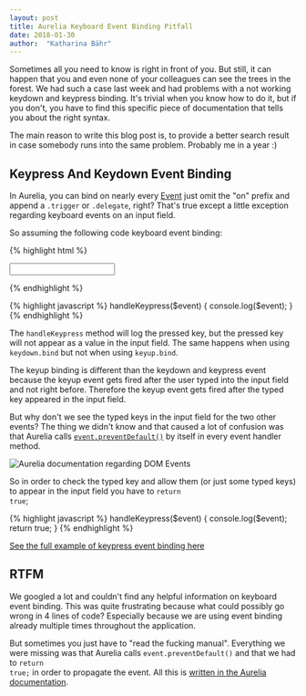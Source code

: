 ```yaml
---
layout: post
title: Aurelia Keyboard Event Binding Pitfall 
date: 2018-01-30
author:  "Katharina Bähr"
---
```



<span class="dropcap">S</span>ometimes all you need to know is right in front of you. But still, it can happen that you and even none of your colleagues can see the trees in the forest. We had such a case last week and had problems with a not working keydown and keypress binding. It's trivial when you know how to do it, but if you don't, you have to find this specific piece of documentation that tells you about the right syntax.


The main reason to write this blog post is, to provide a better search result in case somebody runs into the same problem. Probably me in a year :)


<h2>Keypress And Keydown Event Binding</h2>

In Aurelia, you can bind on nearly every <a href="https://developer.mozilla.org/en-US/docs/Web/API/Event">Event</a> just omit the "on" prefix and append a <code>.trigger</code> or <code>.delegate</code>, right? That's true except a little exception regarding keyboard events on an input field.

So assuming the following code keyboard event binding:

{% highlight html %}

<input type="text" keypress.delegate="handleKeypress($event)" />

{% endhighlight %}


{% highlight javascript %}
handleKeypress($event) {
  console.log($event);
}
{% endhighlight %}

The <code>handleKeypress</code> method will log the pressed key, but the pressed key will not appear as a value in the input field.
The same happens when using <code>keydown.bind</code> but not when using <code>keyup.bind</code>.

The keyup binding is different than the keydown and keypress event because the keyup event gets fired after the user typed into the input field and not right before. Therefore the keyup event gets fired after the typed key appeared in the input field.

But why don't we see the typed keys in the input field for the two other events? The thing we didn't know and that caused a lot of confusion was that
Aurelia calls <a href="https://developer.mozilla.org/en-US/docs/Web/API/Event/preventDefault"><code>event.preventDefault()</code></a> by itself in every event handler method.

<img src="{{ '/assets/img/keyboard_event_binding.jpg' | prepend: site.baseurl }}" alt="Aurelia documentation regarding DOM Events"/>

So in order to check the typed key and allow them (or just some typed keys) to appear in the input field you have to <code>return true</code>;

{% highlight javascript %}
handleKeypress($event) {
  console.log($event);
  return true;
}
{% endhighlight %}


<a href="https://gist.run/?id=2edbd8579faec322f1474a6a9ac126da&sha=2376359c565cd2497bb78a47399514140da59207">
See the full example of keypress event binding here</a>


<h2>RTFM</h2>

We googled a lot and couldn't find any helpful information on keyboard event binding.
This was quite frustrating because what could possibly go wrong in 4 lines of code? Especially because we are using event binding already multiple times throughout the application.

But sometimes you just have to "read the fucking manual". Everything we were missing was that Aurelia calls <code>event.preventDefault()</code> and that
we had to <code>return true;</code> in order to propagate the event. All this is <a href="http://aurelia.io/docs/binding/basics#dom-events">written in the Aurelia documentation</a>.
